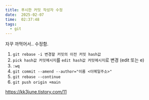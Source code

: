 ```yaml
---
title: 푸시한 커밋 작성자 수정
date:  2025-02-07
time:  02:37:48
tags:
  - git
---
```

자꾸 까먹어서.. 수정함.

1. `git rebase -i 변경할 커밋의 이전 커밋 hash값`
2. `pick hash값 커밋메시지`를 `edit hash값 커밋메시지`로 변경 (edit 또는 e)
3. `:wq`
4. `git commit --amend --author="이름 <이메일주소>"`
5. `git rebase --continue`
6. `git push origin +main`

https://kk3june.tistory.com/11